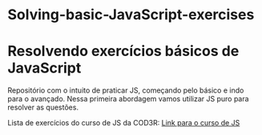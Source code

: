 # Solving-basic-JavaScript-exercises
# Resolvendo exercícios básicos de JavaScript

Repositório com o intuito de praticar JS, começando pelo básico e indo para o avançado. Nessa primeira abordagem vamos utilizar JS puro para resolver as questões.

Lista de exercícios do curso de JS da COD3R: [Link para o curso de JS](https://www.udemy.com/course/curso-web/)
